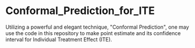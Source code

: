 # Conformal_Prediction_for_ITE
Utilizing a powerful and elegant technique, "Conformal Prediction", one may use the code in this repository to make point estimate and its confidence interval for Individual Treatment Effect (ITE).  
